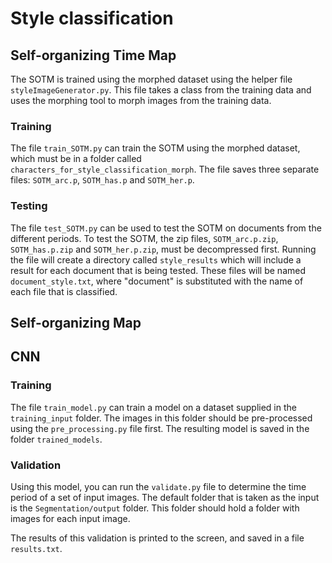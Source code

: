 # Style classification 

## Self-organizing Time Map
The SOTM is trained using the morphed dataset using the helper file `styleImageGenerator.py`. This file takes a class from the training data and uses the morphing tool to morph images from the training data.

### Training
The file `train_SOTM.py` can train the SOTM using the morphed dataset, which must be in a folder called `characters_for_style_classification_morph`. The file saves three separate files: `SOTM_arc.p`, `SOTM_has.p` and `SOTM_her.p`. 

### Testing
The file `test_SOTM.py` can be used to test the SOTM on documents from the different periods. To test the SOTM, the zip files, `SOTM_arc.p.zip`, `SOTM_has.p.zip` and `SOTM_her.p.zip`, must be decompressed first. Running the file will create a directory called `style_results` which will include a result for each document that is being tested. These files will be named `document_style.txt`, where "document" is substituted with the name of each file that is classified.

## Self-organizing Map


## CNN
### Training
The file `train_model.py` can train a model on a dataset supplied in the `training_input` folder. 
The images in this folder should be pre-processed using the `pre_processing.py` file first.
The resulting model is saved in the folder `trained_models`.

### Validation
Using this model, you can run the `validate.py` file to determine the time period of a set of input images. 
The default folder that is taken as the input is the `Segmentation/output` folder. 
This folder should hold a folder with images for each input image.

The results of this validation is printed to the screen, and saved in a file `results.txt`.
